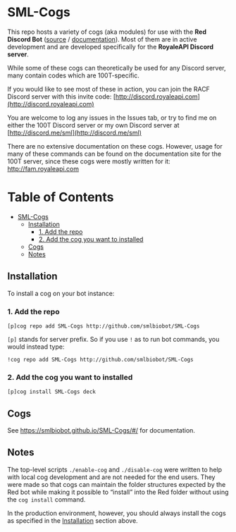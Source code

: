 # SML-Cogs

This repo hosts a variety of cogs (aka modules) for use with the **Red Discord Bot** ([source](https://github.com/Twentysix26/Red-DiscordBot) / [documentation](https://twentysix26.github.io/Red-Docs/)). Most of them are in active development and are developed specifically for the **RoyaleAPI Discord server**.

While some of these cogs can theoretically be used for any Discord server, many contain codes which are 100T-specific.

If you would like to see most of these in action, you can join the RACF Discord server with this invite code: [http://discord.royaleapi.com](http://discord.royaleapi.com)

You are welcome to log any issues in the Issues tab, or try to find me on either the 100T Discord server or my own Discord server at [http://discord.me/sml](http://discord.me/sml)

There are no extensive documentation on these cogs. However, usage for many of these commands can be found on the documentation site for the 100T server, since these cogs were mostly written for it: http://fam.royaleapi.com

# Table of Contents

* [SML\-Cogs](#sml-cogs)
  * [Installation](#installation)
    * [1\. Add the repo](#1-add-the-repo)
    * [2\. Add the cog you want to installed](#2-add-the-cog-you-want-to-installed)
  * [Cogs](#cogs)
  * [Notes](#notes)

## Installation

To install a cog on your bot instance:

### 1. Add the repo

`[p]cog repo add SML-Cogs http://github.com/smlbiobot/SML-Cogs`

`[p]` stands for server prefix. So if you use `!` as to run bot commands, you would instead type:

`!cog repo add SML-Cogs http://github.com/smlbiobot/SML-Cogs`

### 2. Add the cog you want to installed

`[p]cog install SML-Cogs deck`

## Cogs

See https://smlbiobot.github.io/SML-Cogs/#/ for documentation.

## Notes

The top-level scripts `./enable-cog` and `./disable-cog` were written to help with local cog development and are not needed for the end users. They were made so that cogs can maintain the folder structures expected by the Red bot while making it possible to “install” into the Red folder without using the `cog install` command.

In the production environment, however, you should always install the cogs as specified in the [Installation](#installation) section above.
